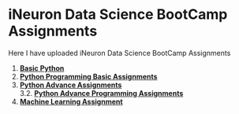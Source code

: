 # iNeuron Data Science BootCamp Assignments
Here I have uploaded iNeuron Data Science BootCamp Assignments

1. [**Basic Python**](https://github.com/MohammadWasiq0786/iNeuron-Full-Stack-Data-Science-BootCamp-Assignments/tree/main/1.%20Basic%20Python)
2. [**Python Programming Basic Assignments**](https://github.com/MohammadWasiq0786/iNeuron-Full-Stack-Data-Science-BootCamp-Assignments/tree/main/2.%20Python%20Programming%20Basic%20Assignment)
3. [**Python Advance Assignments**](https://github.com/MohammadWasiq0786/iNeuron-Full-Stack-Data-Science-BootCamp-Assignments/tree/main/3.%20Python%20Advance%20Assignment)
<br> 3.2. [**Python Advance Programming Assignments**](https://github.com/MohammadWasiq0786/iNeuron-Full-Stack-Data-Science-BootCamp-Assignments/tree/main/3.2%20Python%20Advance%20Programming%20Assignment)
4. [**Machine Learning Assignment**](https://github.com/MohammadWasiq0786/iNeuron-Full-Stack-Data-Science-BootCamp-Assignments/tree/main/4.%20Machine%20Learning%20Assignment)
